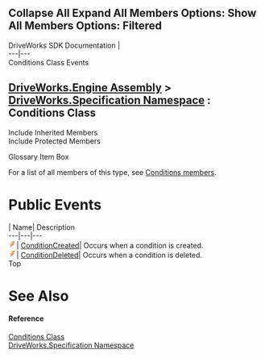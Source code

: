 Collapse All Expand All Members Options: Show All  Members Options: Filtered   
---  
DriveWorks SDK Documentation  |   
---|---  
Conditions Class Events   
  
[DriveWorks.Engine Assembly](topic2156.md) > [DriveWorks.Specification Namespace](topic10764.md) : Conditions Class  
---  
  
Include Inherited Members    
Include Protected Members    


Glossary Item Box

For a list of all members of this type, see [Conditions members](topic10866.md).

# Public Events

| Name| Description  
---|---|---  
![Public Event](dotnetimages/publicEvent.gif)| [ConditionCreated](topic10884.md)| Occurs when a condition is created.   
![Public Event](dotnetimages/publicEvent.gif)| [ConditionDeleted](topic10885.md)| Occurs when a condition is deleted.   
Top

# See Also

#### Reference

[Conditions Class](topic10865.md)   
[DriveWorks.Specification Namespace](topic10764.md)


